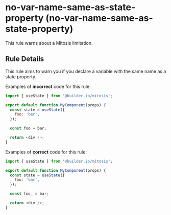 # no-var-name-same-as-state-property (no-var-name-same-as-state-property)

This rule warns about a Mitosis limitation.

## Rule Details

This rule aims to warn you if you declare a variable with the same name as a state property.

Examples of **incorrect** code for this rule:

```js
import { useState } from '@builder.io/mitosis';

export default function MyComponent(props) {
  const state = useState({
    foo: 'bar',
  });

  const foo = bar;

  return <div />;
}
```

Examples of **correct** code for this rule:

```js
import { useState } from '@builder.io/mitosis';

export default function MyComponent(props) {
  const state = useState({
    foo: 'bar',
  });

  const foo_ = bar;

  return <div />;
}
```
